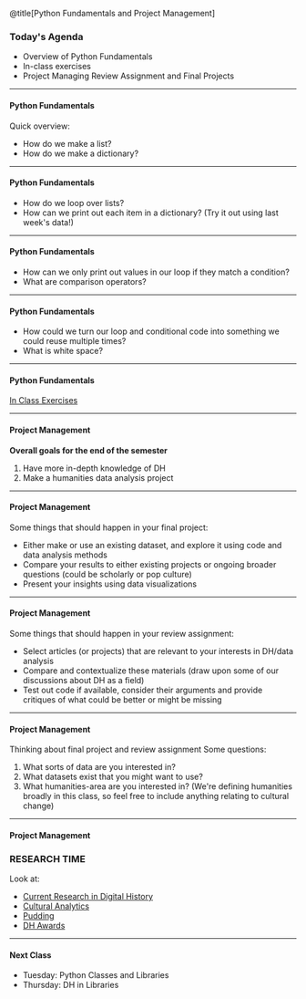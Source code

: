 @title[Python Fundamentals and Project Management]

### Today's Agenda

- Overview of Python Fundamentals 
- In-class exercises
- Project Managing Review Assignment and Final Projects

---
#### Python Fundamentals

Quick overview:
- How do we make a list?
- How do we make a dictionary?

---
#### Python Fundamentals

- How do we loop over lists?
- How can we print out each item in a dictionary?
(Try it out using last week's data!)

---
#### Python Fundamentals

- How can we only print out values in our loop if they match a condition?
- What are comparison operators?

---
#### Python Fundamentals

- How could we turn our loop and conditional code into something we could reuse multiple times?
- What is white space?

---
#### Python Fundamentals

[In Class Exercises](https://github.com/ZoeLeBlanc/IntroToDH2020/blob/gh-pages/week3/inclass_exercises.md)

---
#### Project Management

**Overall goals for the end of the semester**
  
1) Have more in-depth knowledge of DH
2) Make a humanities data analysis project

---
#### Project Management

Some things that should happen in your final project:
- Either make or use an existing dataset, and explore it using code and data analysis methods
- Compare your results to either existing projects or ongoing broader questions (could be scholarly or pop culture)
- Present your insights using data visualizations 
---
#### Project Management

Some things that should happen in your review assignment:
- Select articles (or projects) that are relevant to your interests in DH/data analysis
- Compare and contextualize these materials (draw upon some of our discussions about DH as a field)
- Test out code if available, consider their arguments and provide critiques of what could be better or might be missing

---
#### Project Management

Thinking about final project and review assignment
Some questions:
1. What sorts of data are you interested in?
2. What datasets exist that you might want to use?
3. What humanities-area are you interested in? (We're defining humanities broadly in this class, so feel free to include anything relating to cultural change)

---
#### Project Management

### RESEARCH TIME
Look at:
- [Current Research in Digital History](https://crdh.rrchnm.org/)
- [Cultural Analytics](https://culturalanalytics.org/)
- [Pudding](https://pudding.cool/archives/)
- [DH Awards](http://dhawards.org/)

---
#### Next Class

- Tuesday: Python Classes and Libraries
- Thursday: DH in Libraries